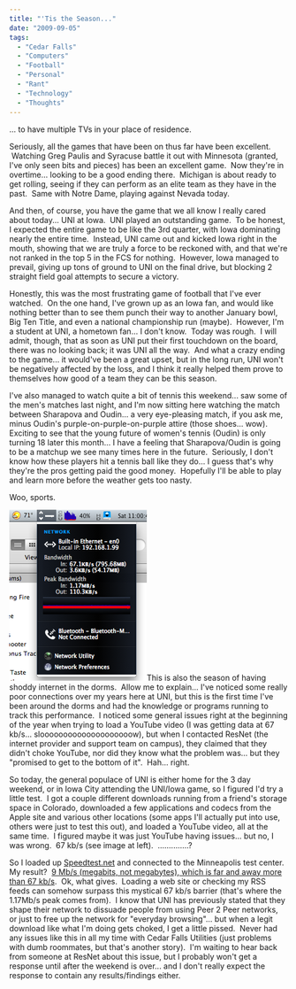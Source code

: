 ```yaml
---
title: "'Tis the Season..."
date: "2009-09-05"
tags:
  - "Cedar Falls"
  - "Computers"
  - "Football"
  - "Personal"
  - "Rant"
  - "Technology"
  - "Thoughts"
---
```


... to have multiple TVs in your place of residence.

Seriously, all the games that have been on thus far have been excellent.  Watching Greg Paulis and Syracuse battle it out with Minnesota (granted, I've only seen bits and pieces) has been an excellent game.  Now they're in overtime... looking to be a good ending there.  Michigan is about ready to get rolling, seeing if they can perform as an elite team as they have in the past.  Same with Notre Dame, playing against Nevada today.

And then, of course, you have the game that we all know I really cared about today... UNI at Iowa.  UNI played an outstanding game.  To be honest, I expected the entire game to be like the 3rd quarter, with Iowa dominating nearly the entire time.  Instead, UNI came out and kicked Iowa right in the mouth, showing that we are truly a force to be reckoned with, and that we're not ranked in the top 5 in the FCS for nothing.  However, Iowa managed to prevail, giving up tons of ground to UNI on the final drive, but blocking 2 straight field goal attempts to secure a victory.

Honestly, this was the most frustrating game of football that I've ever watched.  On the one hand, I've grown up as an Iowa fan, and would like nothing better than to see them punch their way to another January bowl, Big Ten Title, and even a national championship run (maybe).  However, I'm a student at UNI, a hometown fan... I don't know.  Today was rough.  I will admit, though, that as soon as UNI put their first touchdown on the board, there was no looking back; it was UNI all the way.  And what a crazy ending to the game... it would've been a great upset, but in the long run, UNI won't be negatively affected by the loss, and I think it really helped them prove to themselves how good of a team they can be this season.

I've also managed to watch quite a bit of tennis this weekend... saw some of the men's matches last night, and I'm now sitting here watching the match between Sharapova and Oudin... a very eye-pleasing match, if you ask me, minus Oudin's purple-on-purple-on-purple attire (those shoes... wow).  Exciting to see that the young future of women's tennis (Oudin) is only turning 18 later this month... I have a feeling that Sharapova/Oudin is going to be a matchup we see many times here in the future.  Seriously, I don't know how these players hit a tennis ball like they do... I guess that's why they're the pros getting paid the good money.  Hopefully I'll be able to play and learn more before the weather gets too nasty.

Woo, sports.

![Bandwidth](images/bandwidth.png "Bandwidth")This is also the season of having shoddy internet in the dorms.  Allow me to explain... I've noticed some really poor connections over my years here at UNI, but this is the first time I've been around the dorms and had the knowledge or programs running to track this performance.  I noticed some general issues right at the beginning of the year when trying to load a YouTube video (I was getting data at 67 kb/s... sloooooooooooooooooooow), but when I contacted ResNet (the internet provider and support team on campus), they claimed that they didn't choke YouTube, nor did they know what the problem was... but they "promised to get to the bottom of it".  Hah... right.

So today, the general populace of UNI is either home for the 3 day weekend, or in Iowa City attending the UNI/Iowa game, so I figured I'd try a little test.  I got a couple different downloads running from a friend's storage space in Colorado, downloaded a few applications and codecs from the Apple site and various other locations (some apps I'll actually put into use, others were just to test this out), and loaded a YouTube video, all at the same time.  I figured maybe it was just YouTube having issues... but no, I was wrong.  67 kb/s (see image at left).  ..............?

So I loaded up [Speedtest.net](http://www.speedtest.net) and connected to the Minneapolis test center.  My result?  [9 Mb/s (megabits, not megabytes), which is far and away more than 67 kb/s](http://www.speedtest.net/result/557463180.png).  Ok, what gives.  Loading a web site or checking my RSS feeds can somehow surpass this mystical 67 kb/s barrier (that's where the 1.17Mb/s peak comes from).  I know that UNI has previously stated that they shape their network to dissuade people from using Peer 2 Peer networks, or just to free up the network for "everyday browsing"... but when a legit download like what I'm doing gets choked, I get a little pissed.  Never had any issues like this in all my time with Cedar Falls Utilities (just problems with dumb roommates, but that's another story).  I'm waiting to hear back from someone at ResNet about this issue, but I probably won't get a response until after the weekend is over... and I don't really expect the response to contain any results/findings either.
